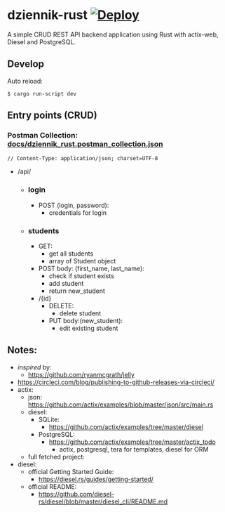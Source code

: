 <!---
  MIT License
  Copyright (c) 2019 Jakub Koralewski
-->
# dziennik-rust [![Deploy](https://www.herokucdn.com/deploy/button.png)](https://heroku.com/deploy)

A simple CRUD REST API backend application using Rust with actix-web, Diesel and PostgreSQL.

## Develop

Auto reload:
```
$ cargo run-script dev
```

## Entry points (CRUD)

### Postman Collection: [docs/dziennik_rust.postman_collection.json](docs/dziennik_rust.postman_collection.json)


`// Content-Type: application/json; charset=UTF-8`

- /api/
  - ### login
    - POST (login, password):
      - credentials for login 
  - ### students
    - GET:
      - get all students
      - array of Student object
    - POST body: (first_name, last_name):
      - check if student exists
      - add student
      - return new_student
    - /{id}
      - DELETE:
        - delete student
      - PUT body:(new_student):
        - edit existing student

## Notes:
- *inspired* by:
  - https://github.com/ryanmcgrath/jelly
- https://circleci.com/blog/publishing-to-github-releases-via-circleci/
- actix:
  - json: https://github.com/actix/examples/blob/master/json/src/main.rs
  - diesel:
    - SQLite:
      - https://github.com/actix/examples/tree/master/diesel
    - PostgreSQL:
      - https://github.com/actix/examples/tree/master/actix_todo
        - actix, postgresql, tera for templates, diesel for ORM
  - full fetched project:
- diesel:
  - official Getting Started Guide:
    - https://diesel.rs/guides/getting-started/
  - official README:
    - https://github.com/diesel-rs/diesel/blob/master/diesel_cli/README.md